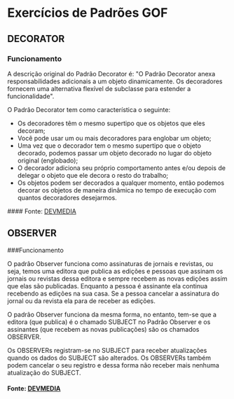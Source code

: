 # Exercícios de Padrões GOF

## DECORATOR
### Funcionamento

<p>
A descrição original do Padrão Decorator é: "O Padrão Decorator anexa responsabilidades adicionais a um objeto dinamicamente. Os decoradores fornecem uma alternativa flexível de subclasse para estender a funcionalidade".

O Padrão Decorator tem como característica o seguinte:
<ul>
<li>
Os decoradores têm o mesmo supertipo que os objetos que eles decoram;
</li>
<li>
Você pode usar um ou mais decoradores para englobar um objeto;
</li>
<li>
Uma vez que o decorador tem o mesmo supertipo que o objeto decorado, podemos passar um objeto decorado no lugar do objeto original (englobado);
</li>
<li>
O decorador adiciona seu próprio comportamento antes e/ou depois de delegar o objeto que ele decora o resto do trabalho;
</li>
<li>
Os objetos podem ser decorados a qualquer momento, então podemos decorar os objetos de maneira dinâmica no tempo de execução com quantos decoradores desejarmos.
</li>
</ul>
</p>
#### Fonte: <a href="https://www.devmedia.com.br/padrao-de-projeto-decorator-em-java/26238">DEVMEDIA</a>


## OBSERVER
###Funcionamento

<p>
O padrão Observer funciona como assinaturas de jornais e revistas, ou seja, temos uma editora que publica as edições e pessoas que assinam os jornais ou revistas dessa editora e sempre recebem as novas edições assim que elas são publicadas. Enquanto a pessoa é assinante ela continua recebendo as edições na sua casa. Se a pessoa cancelar a assinatura do jornal ou da revista ela para de receber as edições.

O padrão Observer funciona da mesma forma, no entanto, tem-se que a editora (que publica) é o chamado SUBJECT no Padrão Observer e os assinantes (que recebem as novas publicações) são os chamados OBSERVER.

Os OBSERVERs registram-se no SUBJECT para receber atualizações quando os dados do SUBJECT são alterados. Os OBSERVERs também podem cancelar o seu registro e dessa forma não receber mais nenhuma atualização do SUBJECT.
</p>

#### Fonte: <a href="https://www.devmedia.com.br/padrao-de-projeto-observer-em-java/26163">DEVMEDIA</a>

